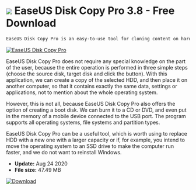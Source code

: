 # ![](https://cdn.softexe.net/static/icon/f/easeus-disk-copy-pro-9500.png) EaseUS Disk Copy Pro 3.8 - Free Download

```sh
EaseUS Disk Copy Pro is an easy-to-use tool for cloning content on hard drives.
```
[![EaseUS Disk Copy Pro](https://gallery.dpcdn.pl/imgc/Tools/86560/g_-_420x350_1.5_-_xaf11d4e0-5036-4604-89ed-b52f26464af8.jpg)](https://softexe.net/win/disks-files/data-recovery/easeus-disk-copy-pro:aeRR.html)

EaseUS Disk Copy Pro does not require any special knowledge on the part of the user, because the entire operation is performed in three simple steps (choose the source disk, target disk and click the button). With this application, we can create a copy of the selected HDD, and then place it on another computer, so that it contains exactly the same data, settings or applications, not to mention about the whole operating system.
 
 However, this is not all, because EaseUS Disk Copy Pro also offers the option of creating a boot disk. We can burn it to a CD or DVD, and even put in the memory of a mobile device connected to the USB port. The program supports all operating systems, file systems and partition types.
 
 EaseUS Disk Copy Pro can be a useful tool, which is worth using to replace HDD with a new one with a larger capacity or if, for example, you intend to move the operating system to an SSD drive to make the computer run faster, and we do not want to reinstall Windows.


- **Update:** Aug 24 2020
- **File size:** 47.49 MB

[![Download](https://cdn.softexe.net/static/img/download.png)](https://softexe.net/win/disks-files/data-recovery/easeus-disk-copy-pro:aeRR.html)


